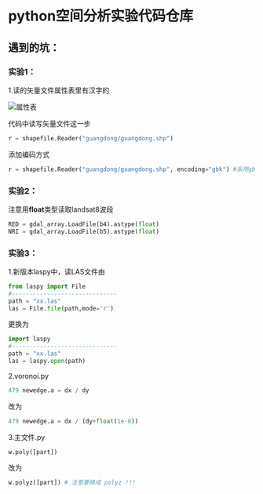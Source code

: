# python空间分析实验代码仓库
## 遇到的坑：

### 实验1：

1.读的矢量文件属性表里有汉字的

![属性表](G:\研一下\python空间分析\实验报告\实验一\属性表.jpg)

代码中读写矢量文件这一步

```python
r = shapefile.Reader("guangdong/guangdong.shp") 
```

添加编码方式

```python
r = shapefile.Reader("guangdong/guangdong.shp", encoding="gbk") #采用gbk编码！
```

### 实验2：

注意用**float**类型读取landsat8波段

```python
RED = gdal_array.LoadFile(b4).astype(float)
NRI = gdal_array.LoadFile(b5).astype(float)
```

### 实验3：

1.新版本laspy中，读LAS文件由

```python
from laspy import File
#------------------------------
path = "xx.las"
las = File.file(path,mode='r')
```

更换为

```python
import laspy
#------------------------------
path = "xx.las"
las = laspy.open(path)
```

2.voronoi.py

```python
479 newedge.a = dx / dy
```

改为

```python
479 newedge.a = dx / (dy+float(1e-8))
```

3.主文件.py

```
w.poly([part])
```

改为

```python
w.polyz([part]) # 注意要换成 polyz !!!
```

